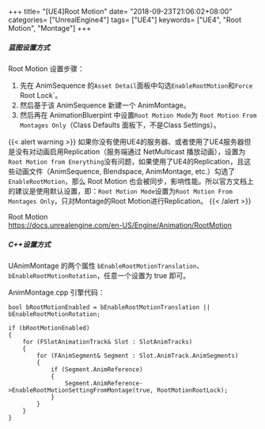 +++
title= "[UE4]Root Motion"
date= "2018-09-23T21:06:02+08:00"
categories= ["UnrealEngine4"]
tags= ["UE4"]
keywords= ["UE4", "Root Motion", "Montage"]
+++

##### 蓝图设置方式

Root Motion 设置步骤：

1. 先在 AnimSequence 的`Asset Detail`面板中勾选`EnableRootMotion`和`Force` Root Lock`。
2. 然后基于该 AnimSequence 新建一个 AnimMontage。
3. 然后再在 AnimationBluerpint 中设置`Root Motion Mode`为 `Root Motion From Montages Only`（Class Defaults 面板下，不是Class Settings）。

{{< alert warning >}}
如果你没有使用UE4的服务器、或者使用了UE4服务器但是没有对动画启用Replication（服务端通过 NetMulticast 播放动画），设置为`Root Motion from Enerything`没有问题，如果使用了UE4的Replication，且这些动画文件（AnimSequence, Blendspace, AnimMontage, etc.）勾选了`EnableRootMotion`，那么 Root Motion 也会被同步，影响性能。所以官方文档上的建议是使用默认设置，即：`Root Motion Mode`设置为`Root Motion From Montages Only`，只对Montage的Root Motion进行Replication。
{{< /alert >}}

Root Motion  
https://docs.unrealengine.com/en-US/Engine/Animation/RootMotion

##### C++设置方式

UAnimMontage 的两个属性 `bEnableRootMotionTranslation`、`bEnableRootMotionRotation`，任意一个设置为 true 即可。

AnimMontage.cpp 引擎代码：
    
    bool bRootMotionEnabled = bEnableRootMotionTranslation || bEnableRootMotionRotation;

	if (bRootMotionEnabled)
	{
		for (FSlotAnimationTrack& Slot : SlotAnimTracks)
		{
			for (FAnimSegment& Segment : Slot.AnimTrack.AnimSegments)
			{
				if (Segment.AnimReference)
				{
					Segment.AnimReference->EnableRootMotionSettingFromMontage(true, RootMotionRootLock);
				}
			}
		}
	}